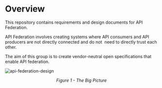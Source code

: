 # Overview
This repository contains requirements and design documents for API Federation.

API Federation involves creating systems where API consumers and API producers are not directly connected and do not  need to directly trust each other. 

The aim of this group is to create vendor-neutral open specifications that enable API federation.

![api-federation-design](/media/api-federation-big-picture.png)  <br>
<p align="center">
<i>
Figure 1 - The Big Picture
<br/>
</i>


